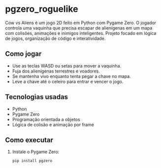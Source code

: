 # pgzero_roguelike
Cow vs Aliens é um jogo 2D feito em Python com Pygame Zero. O jogador controla uma vaquinha que precisa escapar de alienígenas em um mapa com colisões, animações e inimigos inteligentes. Projeto focado em lógica de jogos, organização de código e interatividade.

## Como jogar

- Use as teclas WASD ou setas para mover a vaquinha.
- Fuja dos alienígenas terrestres e voadores.
- Se mantenha vivo enquanto tenta pegar a chave no mapa.
- Leve a chave até o celeiro para entrar e vencer o jogo.

## Tecnologias usadas

- Python
- Pygame Zero
- Programação orientada a objetos
- Lógica de colisão e animação por frame

## Como executar

1. Instale o Pygame Zero:
   ```bash
   pip install pgzero